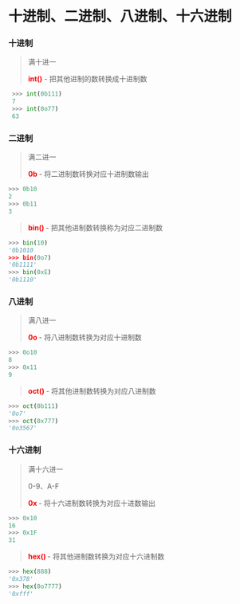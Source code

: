 # 十进制、二进制、八进制、十六进制

### **十进制**
> 满十进一
> 
> **<font color="red"> int()</font>** - 把其他进制的数转换成十进制数

```python
 >>> int(0b111)
 7
 >>> int(0o77)
 63
```

### **二进制**
> 满二进一
> 
> **<font color="red"> 0b </font>** - 将二进制数转换对应十进制数输出

```python
>>> 0b10
2
>>> 0b11
3
```
>
> **<font color="red"> bin() </font>** - 把其他进制数转换称为对应二进制数

```python
>>> bin(10)
'0b1010
>>> bin(0o7)
'0b1111'
>>> bin(0xE)
'0b1110'
```

### **八进制**
> 满八进一
>
> **<font color="red"> 0o </font>** - 将八进制数转换为对应十进制数

```python
>>> 0o10
8
>>> 0x11
9
```

> **<font color="red"> oct() </font>** - 将其他进制数转换为对应八进制数

```python
>>> oct(0b111)
'0o7'
>>> oct(0x777)
'0o3567'
```


### **十六进制**
> 满十六进一
>
> 0-9、A-F
> 
> **<font color="red"> 0x </font>** - 将十六进制数转换为对应十进数输出

```python
>>> 0x10
16
>>> 0x1F
31
```

> **<font color="red"> hex() </font>** - 将其他进制数转换为对应十六进制数

```python
>>> hex(888)
'0x378'
>>> hex(0o7777)
'0xfff'
```

